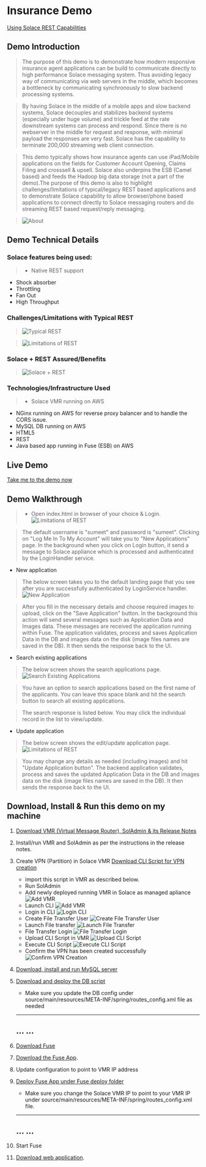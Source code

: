 # Insurance Demo
<a href="https://sftp.solacesystems.com/Portal_Docs/#page/REST_Messaging_Protocol_Guide/About_This_Document.html" target="_blank">Using Solace REST Capabilities</a>

## Demo Introduction
> The purpose of this demo is to demonstrate how modern responsive insurance agent applications can be build to communicate directly to high performance Solace messaging system. Thus avoiding legacy way of communicating via web servers in the middle, which becomes a bottleneck by communicating synchronously to slow backend processing systems.

>By having Solace in the middle of a mobile apps and slow backend systems, Solace decouples and stabilizes backend systems (especially under huge volume) and trickle feed at the rate downstream systems can process and respond. Since there is no webserver in the middle for request and response, with minimal payload the responses are very fast. Solace has the capability to terminate 200,000 streaming web client connection.

> This demo typically shows how insurance agents can use iPad/Mobile applications on the fields for Customer Account Opening, Claims Filing and crosssell & upsell. Solace also underpins the ESB (Camel based) and feeds the Hadoop big data storage (not a part of the demo).The purpose of this demo is also to highlight challenges/limitations of typical/legacy REST based applications and to demonstrate Solace capability to allow browser/phone based applications to connect directly to Solace messaging routers and do streaming REST based request/reply messaging.


> ![About](./about.jpg)



## Demo Technical Details
### Solace features being used:
>- Native REST support
- Shock absorber
- Throttling
- Fan Out
- High Throughput

### Challenges/Limitations with Typical REST
>![Typical REST](./typical_rest.png)

>![Limitations of REST](./limitations_rest.png)

### Solace + REST Assured/Benefits
>![Solace + REST](./solace+rest.png)

### Technologies/Infrastructure Used
>- Solace VMR running on AWS
- NGinx running on AWS for reverse proxy balancer and to handle the CORS issue.
- MySQL DB running on AWS
- HTML5
- REST
- Java based app running in Fuse (ESB) on AWS


## Live Demo
<a href="http://52.74.193.178/insurance" target="_blank">Take me to the demo now</a>

## Demo Walkthrough
>- Open index.html in browser of your choice & Login.  
![Limitations of REST](./login.png)

>The default username is "sumeet" and password is "sumeet". Clicking on "Log Me In To My Account" will take you to "New Applications" page. In the background when you click on Login button, it send a message to Solace appliance which is processed and authenticated by the LoginHandler service.

- New application  
>The below screen takes you to the default landing page that you see after you are successfully authenticated by LoginService handler.
>![New Application](./new_app_screen.png)

>After you fill in the necessary details and choose required images to upload, click on the "Save Application" button. In the background this action will send several messages such as Application Data and Images data. These messages are received the application running within Fuse. The application validates, process and saves Application Data in the DB and images data on the disk (image files names are saved in the DB). It then sends the response back to the UI.

- Search existing applications  
>The below screen shows the search applications page.
>![Search Existing Applications](./search_apps.png)

>You have an option to search applications based on the first name of the applicants. You can leave this space blank and hit the search button to search all existing applications.

>The search response is listed below. You may click the individual record in the list to view/update.

- Update application  
>The below screen shows the edit/update application page.
> ![Limitations of REST](./update_app_screen.png)

>You may change any details as needed (including images) and hit "Update Application button". The backend application validates, process and saves the updated Application Data in the DB and images data on the disk (image files names are saved in the DB). It then sends the response back to the UI.

## Download, Install & Run this demo on my machine
1. <a href="http://dev.solacesystems.com/downloads/" target="_blank">Download VMR (Virtual Message Router), SolAdmin & its Release Notes</a>
2. Install/run VMR and SolAdmin as per the instructions in the release notes.
3. Create VPN (Partition) in Solace VMR
   <a href="./SolaceConfig.zip" target="_blank">Download CLI Script for VPN creation</a>
   - import this script in VMR as described below.
   - Run SolAdmin
   - Add newly deployed running VMR in Solace as managed apliance
     ![Add VMR](./SolAdmin-AddVMR.png)
   - Launch CLI
     ![Add VMR](./VMR-Launch-CLI.png)
   - Login in CLI
     ![Login CLI](./VMR-CLI-Login.png)
   - Create File Transfer User
     ![Create File Transfer User](./VMR-Create-FileTransfer-User.png)
   - Launch File transfer
     ![Launch File Transfer](./VMR-Launch-FileTransfer.png)
   - File Transfer Login
     ![File Transfer Login](./VMR-FileTransfer-Login.png)
   - Upload CLI Script in VMR
     ![Upload CLI Script](./VMR-Upload-CLI-Script.png)
   - Execute CLI Script
     ![Execute CLI Script](./VMR-Execute-CLI-Script.png)
   - Confirm the VPN has been created successfully
     ![Confirm VPN Creation](./VMR-Confirm-VPN-Creation.png)
   
4. <a href="http://dev.mysql.com/downloads/mysql/" target="_blank">Download, install and run MySQL server</a>
5. <a href="./DB%20Script.zip" target="_blank">Download and deploy the DB script</a>
   - Make sure you update the DB config under source/main/resources/META-INF/spring/routes_config.xml file as needed
   ------------------------------------------------------------
   ...
   <bean id="dataSource" class="org.apache.commons.dbcp.BasicDataSource" destroy-method="close">
     <property name="driverClassName" value="com.mysql.jdbc.Driver"/>
     <property name="url" value="jdbc:mysql://localhost:3306/insurance"/>
     <property name="username" value="fuse_app"/>
     <property name="password" value="solace1"/>
   </bean>
   ...
   ------------------------------------------------------------
6. <a href="http://www.jboss.org/products/fuse/download/" target="_blank">Download Fuse</a>
7. [Download the Fuse App]().
8. Update configuration to point to VMR IP address
9. <a href="./FuseAPP.zip" target="_blank">Deploy Fuse App under Fuse deploy folder</a>
   - Make sure you change the Solace VMR IP to point to your VMR IP under source/main/resources/META-INF/spring/routes_config.xml file.
   ------------------------------------------------------------
   ...
        <property name="environment">
            <map>
                <entry key="java.naming.provider.url" value="smf://52.76.29.143" />
                <entry key="java.naming.factory.initial" value="com.solacesystems.jndi.SolJNDIInitialContextFactory" />
                <entry key="java.naming.security.credentials" value="password" />
                <entry key="java.naming.security.principal" value="ins_user" />
                <entry key="Solace_JMS_VPN" value="insurance" />
            </map>
        </property>
   ...
   ------------------------------------------------------------

10. Start Fuse
11. [Download web application](#).
